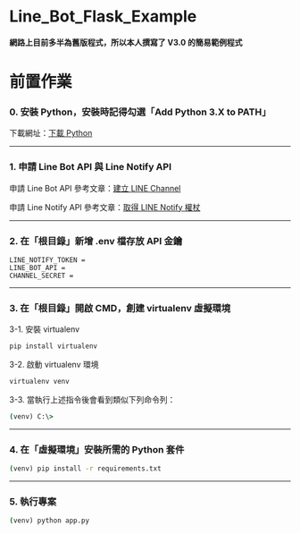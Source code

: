 # Line_Bot_Flask_Example

**網路上目前多半為舊版程式，所以本人撰寫了 V3.0 的簡易範例程式**


# 前置作業
### 0. 安裝 Python，安裝時記得勾選「Add Python 3.X to PATH」

下載網址：[下載 Python](https://www.python.org/downloads/)

----

### 1. 申請 Line Bot API 與 Line Notify API
申請 Line Bot API 參考文章：[建立 LINE Channel](https://steam.oxxostudio.tw/category/python/example/line-developer.html)

申請 Line Notify API 參考文章：[取得 LINE Notify 權杖](https://officeguide.cc/python-line-notify-send-messages-images-tutorial-examples/)

----

### 2. 在「根目錄」新增 .env 檔存放 API 金鑰
```env
LINE_NOTIFY_TOKEN = 
LINE_BOT_API = 
CHANNEL_SECRET = 
```

----

### 3. 在「根目錄」開啟 CMD，創建 virtualenv 虛擬環境
3-1. 安裝 virtualenv
```cmd
pip install virtualenv
```
3-2. 啟動 virtualenv 環境
```cmd
virtualenv venv
```
3-3. 當執行上述指令後會看到類似下列命令列：
```cmd
(venv) C:\>
```

----

### 4. 在「虛擬環境」安裝所需的 Python 套件
```cmd
(venv) pip install -r requirements.txt
```

----

### 5. 執行專案
```cmd
(venv) python app.py
```

